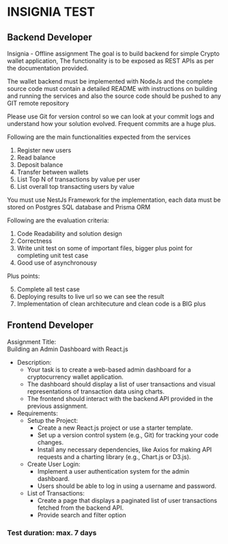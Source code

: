 # INSIGNIA TEST

## Backend Developer

Insignia - Offline assignment
The goal is to build backend for simple Crypto wallet application, The functionality is to be exposed as REST APIs as per the documentation provided.

The wallet backend must be implemented with NodeJs and the complete source code must contain a detailed README with instructions on building and running the services and also the source code should be pushed to any GIT remote repository

Please use Git for version control so we can look at your commit logs and understand how your solution evolved. Frequent commits are a huge plus.

Following are the main functionalities expected from the services

1. Register new users
2. Read balance
3. Deposit balance
4. Transfer between wallets
5. List Top N of transactions by value per user
6. List overall top transacting users by value

You must use NestJs Framework for the implementation, each data must be stored on Postgres SQL database and Prisma ORM

Following are the evaluation criteria:

1. Code Readability and solution design
2. Correctness
3. Write unit test on some of important files, bigger plus point for completing unit test case
4. Good use of asynchronousy

Plus points:

5. Complete all test case
6. Deploying results to live url so we can see the result
7. Implementation of clean architecuture and clean code is a BIG plus

## Frontend Developer

Assignment Title:  
Building an Admin Dashboard with React.js

- Description:
  - Your task is to create a web-based admin dashboard for a cryptocurrency wallet
    application.
  - The dashboard should display a list of user transactions and visual representations
    of transaction data using charts.
  - The frontend should interact with the backend API provided in the previous
    assignment.
- Requirements:
  - Setup the Project:
    - Create a new React.js project or use a starter template.
    - Set up a version control system (e.g., Git) for tracking your code changes.
    - Install any necessary dependencies, like Axios for making API requests and
      a charting library (e.g., Chart.js or D3.js).
  - Create User Login:
    - Implement a user authentication system for the admin dashboard.
    - Users should be able to log in using a username and password.
  - List of Transactions:
    - Create a page that displays a paginated list of user transactions fetched
      from the backend API.
    - Provide search and filter option

### Test duration: max. 7 days
